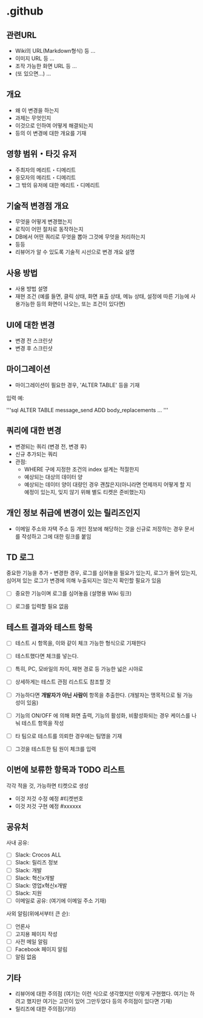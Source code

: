 # .github
## 관련URL

* Wiki의 URL(Markdown형식) 등 ...
* 이미지 URL 등 ...
* 조작 가능한 화면 URL 등 ...
* (또 있으면...) ...


## 개요

* 왜 이 변경을 하는지
* 과제는 무엇인지
* 이것으로 인하여 어떻게 해결되는지
* 등의 이 변경에 대한 개요를 기재


## 영향 범위・타깃 유저

* 주최자의 메리트・디메리트
* 응모자의 메리트・디메리트
* 그 밖의 유저에 대한 메리트・디메리트


## 기술적 변경점 개요

* 무엇을 어떻게 변경했는지
* 로직이 어떤 절차로 동작하는지
* DB에서 어떤 쿼리로 무엇을 뽑아 그것에 무엇을 처리하는지
* 등등
* 리뷰어가 알 수 있도록 기술적 시선으로 변경 개요 설명


## 사용 방법

* 사용 방법 설명
* 재현 조건 (예를 들면, 클릭 상태, 화면 표출 상태, 메뉴 상태, 설정에 따른 기능에 사용가능한 등의 화면이 나오는, 또는 조건이 있다면)


## UI에 대한 변경

* 변경 전 스크린샷
* 변경 후 스크린샷


## 마이그레이션

* 마이그레이션이 필요한 경우, 'ALTER TABLE' 등을 기재

입력 예:

'''sql
ALTER TABLE message_send ADD body_replacements ...
'''

## 쿼리에 대한 변경

* 변경되는 쿼리 (변경 전, 변경 후)
* 신규 추가되는 쿼리
* 관점:
    * WHERE 구에 지정한 조건의 index 설계는 적절한지
    * 예상되는 대상의 데이터 양
    * 예상되는 데이터 양이 대량인 경우 괜찮은지(아니라면 언제까지 어떻게 할 지 예정이 있는지, 잊지 않기 위해 별도 티켓은 준비했는지)


## 개인 정보 취급에 변경이 있는 릴리즈인지

* 이메일 주소와 자택 주소 등 개인 정보에 해당하는 것을 신규로 저장하는 경우 문서를 작성하고 그에 대한 링크를 붙임


## TD 로그

중요한 기능을 추가・변경한 경우, 로그를 심어놓을 필요가 있는지, 로그가 들어 있는지, 심어져 있는 로그가 변경에 의해 누출되지는 않는지 확인할 필요가 있음

* [ ] 중요한 기능이며 로그를 심어놓음 (설명용 Wiki 링크)
* [ ] 로그를 입력할 필요 없음


## 테스트 결과와 테스트 항목

* [ ] 테스트 시 항목을, 이와 같이 체크 가능한 형식으로 기재한다
* [ ] 테스트했다면 체크를 넣는다. 
* [ ] 특히, PC, 모바일의 차이, 재현 경로 등 가능한 넓은 시야로
* [ ] 상세하게는 테스트 관점 리스트도 참조할 것
* [ ] 가능하다면 **개발자가 아닌 사람이** 항목을 추출한다. (개발자는 맹목적으로 될 가능성이 있음)
* [ ] 기능의 ON/OFF 에 의해 화면 출력, 기능의 활성화, 비활성화되는 경우 케이스를 나눠 테스트 항목을 작성
* [ ] 타 팀으로 테스트를 의뢰한 경우에는 팀명을 기재
* [ ] 그것을 테스트한 팀 원이 체크를 입력


## 이번에 보류한 항목과 TODO 리스트

각각 적을 것, 가능하면 티켓으로 생성

* 이것 저것 수정 예정 #티켓번호
* 이것 저것 구현 예정 #xxxxxx


## 공유처

사내 공유:

* [ ] Slack: Crocos ALL
* [ ] Slack: 릴리즈 정보
* [ ] Slack: 개발
* [ ] Slack: 혁신x개발
* [ ] Slack: 영업x혁신x개발
* [ ] Slack: 지원
* [ ] 이메일로 공유: (여기에 이메일 주소 기재)

사외 알림(위에서부터 큰 순):

* [ ] 언론사
* [ ] 고지용 페이지 작성
* [ ] 사전 메일 알림
* [ ] Facebook 페이지 알림
* [ ] 알림 없음

## 기타

* 리뷰어에 대한 주의점 (여기는 이런 식으로 생각했지만 이렇게 구현했다. 여기는 하려고 했지만 여기는 고민이 있어 그만두었다 등의 주의점이 있다면 기재)
* 릴리즈에 대한 주의점(기타)
